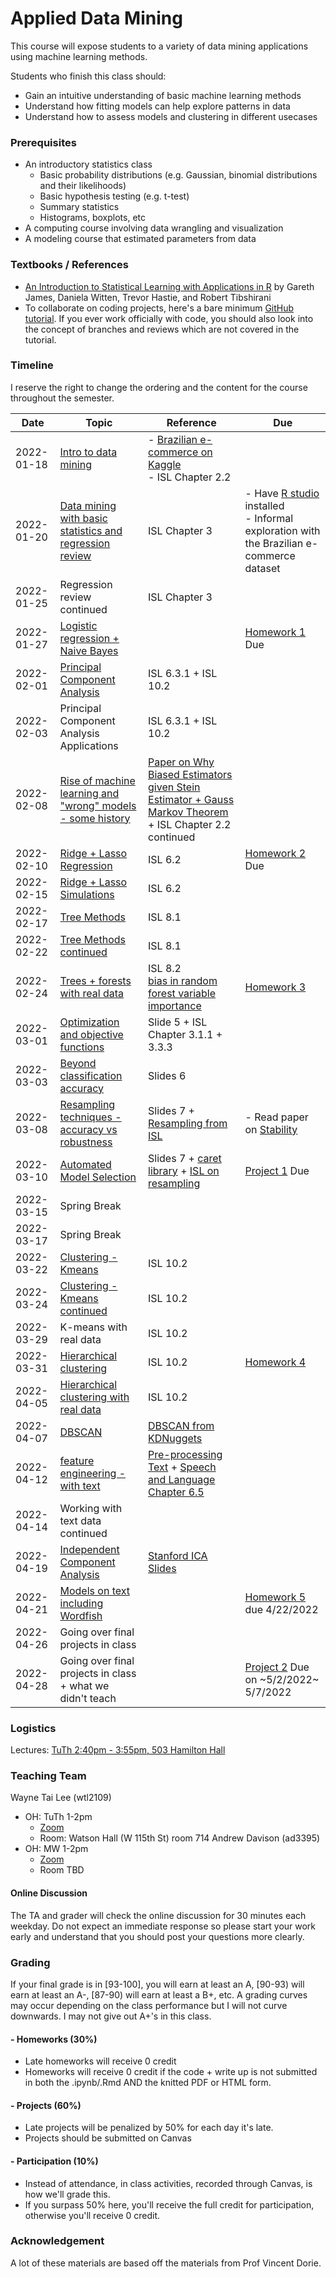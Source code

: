 # Applied Data Mining

This course will expose students to a variety of data mining applications
using machine learning methods.

Students who finish this class should:

- Gain an intuitive understanding of basic machine learning methods
- Understand how fitting models can help explore patterns in data
- Understand how to assess models and clustering in different usecases

### Prerequisites
- An introductory statistics class
  - Basic probability distributions (e.g. Gaussian, binomial distributions and their likelihoods)
  - Basic hypothesis testing (e.g. t-test)
  - Summary statistics
  - Histograms, boxplots, etc
- A computing course involving data wrangling and visualization
- A modeling course that estimated parameters from data

### Textbooks / References
- [An Introduction to Statistical Learning with Applications in R](https://link.springer.com/book/10.1007%2F978-1-4614-7138-7) by Gareth James, Daniela Witten, Trevor Hastie, and Robert Tibshirani
- To collaborate on coding projects, here's a bare minimum [GitHub tutorial](https://leewtai.github.io/setup/git_for_beginniners.html). If you ever work officially with code, you should also look into the concept of branches and reviews which are not covered in the tutorial.

### Timeline
I reserve the right to change the ordering and the content for the course throughout the semester.

|Date|Topic|Reference|Due|
|---|---|---|---|
|2022-01-18|[Intro to data mining](https://docs.google.com/presentation/d/1LRXc0v-mawZdvVYDJQXQ7MuG2_dCCOH8c2sW4aCerMs/edit?usp=sharing)|- [Brazilian e-commerce on Kaggle](https://www.kaggle.com/olistbr/brazilian-ecommerce)<br>- ISL Chapter 2.2||
|2022-01-20|[Data mining with basic statistics and regression review](https://docs.google.com/presentation/d/17hPTelOmM_2OhsQnN1pEvUvf_p61rhyUVtSeNX_UHJc/edit?usp=sharing)|ISL Chapter 3|- Have [R studio](https://cran.rstudio.com/) installed<br>- Informal exploration with the Brazilian e-commerce dataset|
|2022-01-25|Regression review continued|ISL Chapter 3||
|2022-01-27|[Logistic regression + Naive Bayes](https://docs.google.com/presentation/d/1U7yQPTLVIe-e9W70gHKFapB8XfohsnnUr56kTuESOHQ/edit?usp=sharing)||[Homework 1](homeworks/hw1.md) Due|
|2022-02-01|[Principal Component Analysis](https://docs.google.com/presentation/d/19C31WjmOkdca-Nm4LBn5rLLadH138BESV4F_gyXgON8/edit?usp=sharing)|ISL 6.3.1 + ISL 10.2||
|2022-02-03|Principal Component Analysis Applications|ISL 6.3.1 + ISL 10.2||
|2022-02-08|[Rise of machine learning and "wrong" models - some history](https://docs.google.com/presentation/d/1RweE3ajD5pGn-FnPp-0tf_0iMWRHlMzUaTpp4utvmN8/edit?usp=sharing)|[Paper on Why Biased Estimators given Stein Estimator + Gauss Markov Theorem](https://www.jstor.org/stable/1268284?seq=1#metadata_info_tab_contents) + ISL Chapter 2.2 continued||
|2022-02-10|[Ridge + Lasso Regression](https://docs.google.com/presentation/d/1W_xNZ5aty4V8sGnc9nBpeVlfY4ws0tkH-fZGm2kngfI/edit?usp=sharing)|ISL 6.2|[Homework 2](homeworks/hw2.md) Due|
|2022-02-15|[Ridge + Lasso Simulations](https://docs.google.com/presentation/d/1yktXlOcSGVHkoPBFiqkE1KiWk4aZ8gNzAAbXG4ixl64/edit?usp=sharing)|ISL 6.2||
|2022-02-17|[Tree Methods](https://docs.google.com/presentation/d/1tFOm3dSSBV7-PtYAAQgLYkAAp8bVMeUYiPZlP0rCtpE/edit?usp=sharing)|ISL 8.1||
|2022-02-22|[Tree Methods continued](https://docs.google.com/presentation/d/1tFOm3dSSBV7-PtYAAQgLYkAAp8bVMeUYiPZlP0rCtpE/edit?usp=sharing)|ISL 8.1||
|2022-02-24|[Trees + forests with real data](https://docs.google.com/presentation/d/1_yNVafSSJCs0KT_MKcVgbxio419NDCGDDeAVDZ05S7s/edit?usp=sharing)|ISL 8.2<br> [bias in random forest variable importance](https://www.jstor.org/stable/27594202)|[Homework 3](homeworks/hw3.md)|
|2022-03-01|[Optimization and objective functions](https://docs.google.com/presentation/d/1RKi4H1kxhtwPyP6l1lTSFTAYjDHeE7umpvkc8cMD4F4/edit?usp=sharing)|Slide 5 + ISL Chapter 3.1.1 + 3.3.3||
|2022-03-03|[Beyond classification accuracy](https://docs.google.com/presentation/d/1Dff7Et1pejUNyRzdyXwjDvoqCK9OGTq2RDODVUUZYPU/edit?usp=sharing)|Slides 6||
|2022-03-08|[Resampling techniques - accuracy vs robustness](https://docs.google.com/presentation/d/1dEpri9RjpqPSop5SBNv-TneoO0QYKMcyS0E5SEgueoQ/edit?usp=sharing)|Slides 7 + [Resampling from ISL](https://link.springer.com/chapter/10.1007/978-1-4614-7138-7_5)|- Read paper on [Stability](https://arxiv.org/abs/1310.0150)|
|2022-03-10|[Automated Model Selection](https://docs.google.com/presentation/d/1dEpri9RjpqPSop5SBNv-TneoO0QYKMcyS0E5SEgueoQ/edit?usp=sharing)|Slides 7 + [caret library](https://topepo.github.io/caret/index.html) + [ISL on resampling](https://link.springer.com/chapter/10.1007/978-1-4614-7138-7_5)|[Project 1](homeworks/proj1.md) Due|
|2022-03-15|Spring Break|||
|2022-03-17|Spring Break|||
|2022-03-22|[Clustering - Kmeans](https://docs.google.com/presentation/d/1DoWbNOEZGeZkNr4wb9u198GlnS45rxWFoaOwEvMPn-E/edit?usp=sharing)|ISL 10.2||
|2022-03-24|[Clustering - Kmeans continued](https://docs.google.com/presentation/d/1RAzfwkMSzoEgLT8hYw0zL7KxCAM4jnjbCyxZgb84QxU/edit?usp=sharing)|ISL 10.2||
|2022-03-29|K-means with real data|ISL 10.2||
|2022-03-31|[Hierarchical clustering](https://docs.google.com/presentation/d/1b-iWZSg5w9dm-01miUvtIIShjctAYKQo2tFMzX3OiXI/edit?usp=sharing)|ISL 10.2|[Homework 4](homeworks/hw4.md)|
|2022-04-05|[Hierarchical clustering with real data](https://docs.google.com/presentation/d/15lNq4NQrEOzcsR0uhkltQfJrSiFQcx-FQPCh_7g9KRQ/edit?usp=sharing)|ISL 10.2||
|2022-04-07|[DBSCAN](https://docs.google.com/presentation/d/18exR7A0qTMJsclSOFJz4_IaOhvEFPhzqo4MuW6rYVmI/edit?usp=sharing)|[DBSCAN from KDNuggets](https://www.kdnuggets.com/2020/04/dbscan-clustering-algorithm-machine-learning.html)||
|2022-04-12|[feature engineering - with text](https://docs.google.com/presentation/d/1BzfHDaGuvM2Vv6Vbi8YF55ZjzFAYFCcaAGcjpl9XkPE/edit?usp=sharing)|[Pre-processing Text](https://www.cambridge.org/core/journals/political-analysis/article/text-preprocessing-for-unsupervised-learning-why-it-matters-when-it-misleads-and-what-to-do-about-it/AA7D4DE0AA6AB208502515AE3EC6989E) + [Speech and Language Chapter 6.5](https://web.stanford.edu/~jurafsky/slp3/)||
|2022-04-14|Working with text data continued|||
|2022-04-19|[Independent Component Analysis](https://docs.google.com/presentation/d/141-Q9FFzFjAZr32RXv4D5cBd0SK38DmEzZnxVdGOma0/edit?usp=sharing)|[Stanford ICA Slides](http://statweb.stanford.edu/~tibs/sta306bfiles/ica.pdf)||
|2022-04-21|[Models on text including Wordfish](https://docs.google.com/presentation/d/1so4mBtaC2f881o2-20RKPyOi_xdxcXm_psQ5UPPECnw/edit?usp=sharing)||[Homework 5](homeworks/hw5.md) due 4/22/2022|
|2022-04-26|Going over final projects in class|||
|2022-04-28|Going over final projects in class + what we didn't teach||[Project 2](homeworks/proj3.md) Due on ~5/2/2022~ 5/7/2022|


### Logistics
Lectures:
  [TuTh 2:40pm - 3:55pm, 503 Hamilton Hall](https://vergil.registrar.columbia.edu/#/courses/APPLIED%20DATA%20MINING)

### Teaching Team
Wayne Tai Lee (wtl2109)
  - OH: TuTh 1-2pm
    - [Zoom](https://columbiauniversity.zoom.us/j/92977520582?pwd=RDE2bUEzRCtRODd3K05RUkJUcHJyQT09)
    - Room: Watson Hall (W 115th St) room 714
Andrew Davison (ad3395)
  - OH: MW 1-2pm
    - [Zoom](https://columbiauniversity.zoom.us/j/4404461516?pwd=TzVEb09XYzB2dDFHN1hYV0NvWWQwUT09)
    - Room TBD

#### Online Discussion
The TA and grader will check the online discussion for 30 minutes each weekday.
Do not expect an immediate response so please start your work early and understand
that you should post your questions more clearly.

### Grading
If your final grade is in [93-100], you will earn at least an A, [90-93) will earn at least an A-, [87-90) will earn at least a B+, etc. A grading curves may occur depending on the class performance but I will not curve downwards. I may not give out A+'s in this class.

#### - Homeworks (30%)
  - Late homeworks will receive 0 credit
  - Homeworks will receive 0 credit if the code + write up is not submitted in both the .ipynb/.Rmd AND the knitted PDF or HTML form.
#### - Projects (60%)
  - Late projects will be penalized by 50% for each day it's late.
  - Projects should be submitted on Canvas
#### - Participation (10%)
  - Instead of attendance, in class activities, recorded through Canvas, is how we'll grade this.
  - If you surpass 50% here, you'll receive the full credit for participation, otherwise you'll receive 0 credit.

### Acknowledgement
A lot of these materials are based off the materials from Prof Vincent Dorie.
